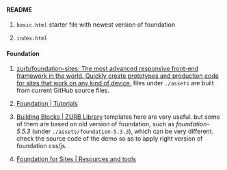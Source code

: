 #### README

1. `basic.html`
    starter file with newest version of foundation

2. `index.html`


#### Foundation

1. [zurb/foundation-sites: The most advanced responsive front-end framework in the world. Quickly create prototypes and production code for sites that work on any kind of device.](https://github.com/zurb/foundation-sites)
 files under `./assets` are built from current GitHub source files.

2. [Foundation | Tutorials](http://foundation.zurb.com/learn/tutorials.html)

3. [Building Blocks | ZURB Library](http://zurb.com/building-blocks)
 templates here are very useful. but some of them are based on old version of foundation,
  such as _foundation-5.5.3_ (under `./assets/foundation-5.3.3`), which can be very different.
  check the source code of the demo so as to apply right version of foundation css/js.

4. [Foundation for Sites | Resources and tools](http://foundation.zurb.com/sites/resources)

